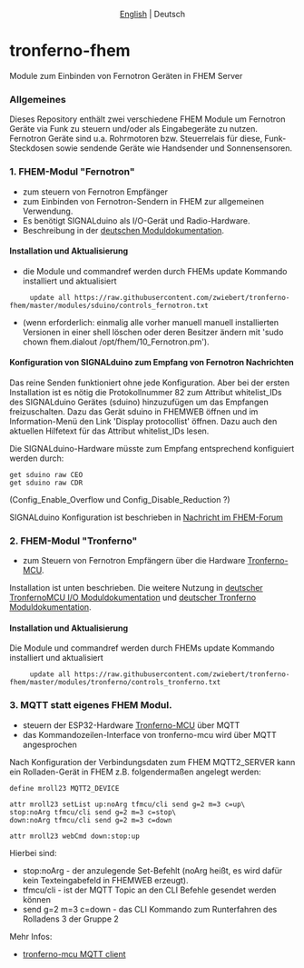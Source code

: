 ﻿<p align="center">
   <a href="README.md">English</a> |
    <span>Deutsch</span>
</p>

# tronferno-fhem

Module zum Einbinden von Fernotron Geräten in FHEM Server

### Allgemeines

Dieses Repository enthält zwei verschiedene FHEM Module um Fernotron Geräte via Funk zu steuern und/oder als Eingabegeräte zu nutzen. Fernotron Geräte sind u.a. Rohrmotoren bzw. Steuerrelais für diese, Funk-Steckdosen sowie sendende Geräte wie Handsender und Sonnensensoren.


### 1.  FHEM-Modul "Fernotron"

 * zum steuern von Fernotron Empfänger
 * zum Einbinden von Fernotron-Sendern in FHEM zur allgemeinen Verwendung.
 * Es benötigt SIGNALduino als I/O-Gerät und Radio-Hardware.
 * Beschreibung in der  [deutschen Moduldokumentation](doc/sduino_fernotron_de.pod).

#### Installation und Aktualisierung

 * die Module und commandref werden durch FHEMs update Kommando installiert und aktualisiert

```
     update all https://raw.githubusercontent.com/zwiebert/tronferno-fhem/master/modules/sduino/controls_fernotron.txt
```

 * (wenn erforderlich: einmalig alle vorher manuell manuell installierten Versionen in einer shell löschen oder deren Besitzer ändern mit 'sudo chown fhem.dialout /opt/fhem/10_Fernotron.pm').


#### Konfiguration von SIGNALduino zum Empfang von Fernotron Nachrichten
Das reine Senden funktioniert ohne jede Konfiguration. Aber bei der ersten Installation ist es nötig die Protokollnummer 82 zum Attribut whitelist_IDs des SIGNALduino Gerätes (sduino) hinzuzufügen um das Empfangen freizuschalten. Dazu das Gerät sduino in FHEMWEB öffnen und im Information-Menü den Link 'Display protocollist' öffnen. Dazu auch den aktuellen Hilfetext für das Attribut whitelist_IDs lesen.

Die SIGNALduino-Hardware müsste zum Empfang entsprechend konfiguiert werden durch:
```
get sduino raw CEO
get sduino raw CDR
```
(Config_Enable_Overflow und Config_Disable_Reduction ?)

SIGNALduino Konfiguration ist beschrieben in [Nachricht im FHEM-Forum](https://forum.fhem.de/index.php/topic,82379.msg744554.html#msg744554)



### 2.  FHEM-Modul "Tronferno"

* zum Steuern von Fernotron Empfängern über die Hardware [Tronferno-MCU](https://github.com/zwiebert/tronferno-mcu).

Installation ist unten beschrieben. Die weitere Nutzung in [deutscher TronfernoMCU I/O Moduldokumentation](doc/tronferno_mcu_de.pod) und  [deutscher Tronferno Moduldokumentation](doc/tronferno_de.pod).

#### Installation und Aktualisierung

 Die Module und commandref werden durch FHEMs update Kommando installiert und aktualisiert

```
     update all https://raw.githubusercontent.com/zwiebert/tronferno-fhem/master/modules/tronferno/controls_tronferno.txt
```


### 3. MQTT statt eigenes FHEM Modul.

* steuern der  ESP32-Hardware [Tronferno-MCU](https://github.com/zwiebert/tronferno-mcu) über MQTT
* das Kommandozeilen-Interface von tronferno-mcu wird über MQTT angesprochen

Nach Konfiguration der Verbindungsdaten zum FHEM MQTT2_SERVER kann ein Rolladen-Gerät in FHEM z.B. folgendermaßen angelegt werden:


```
define mroll23 MQTT2_DEVICE

attr mroll23 setList up:noArg tfmcu/cli send g=2 m=3 c=up\
stop:noArg tfmcu/cli send g=2 m=3 c=stop\
down:noArg tfmcu/cli send g=2 m=3 c=down

attr mroll23 webCmd down:stop:up
```

Hierbei sind:
  * stop:noArg - der anzulegende Set-Befehlt (noArg heißt, es wird dafür kein Texteingabefeld in FHEMWEB erzeugt).
  * tfmcu/cli  - ist der MQTT Topic an den CLI Befehle gesendet werden können
  * send g=2 m=3 c=down  - das CLI Kommando zum Runterfahren des Rolladens 3 der Gruppe 2

Mehr Infos:
  * [tronferno-mcu MQTT client](https://github.com/zwiebert/tronferno-mcu/blob/master/docs/mqtt.md)
